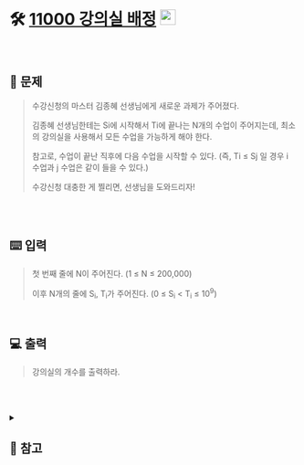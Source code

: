 <br>

# 🛠️ [11000 강의실 배정](http://www.acmicpc.net/problem/11000) <img height="27px" width="27px" src="https://static.solved.ac/tier_small/11.svg"/>
<br>

## 📖 문제
>수강신청의 마스터 김종혜 선생님에게 새로운 과제가 주어졌다. 
>
>김종혜 선생님한테는 Si에 시작해서 Ti에 끝나는 N개의 수업이 주어지는데, 최소의 강의실을 사용해서 모든 수업을 가능하게 해야 한다. 
>
>참고로, 수업이 끝난 직후에 다음 수업을 시작할 수 있다. (즉, Ti ≤ Sj 일 경우 i 수업과 j 수업은 같이 들을 수 있다.)
>
>수강신청 대충한 게 찔리면, 선생님을 도와드리자!

<br><br>

## ⌨️ 입력
>첫 번째 줄에 N이 주어진다. (1 ≤ N ≤ 200,000)
>
>이후 N개의 줄에 S<sub>i</sub>, T<sub>i</sub>가 주어진다. (0 ≤ S<sub>i</sub> < T<sub>i</sub> ≤ 10<sup>9</sup>)

<br>

## 💻 출력
>강의실의 개수를 출력하라.

<br><br>

<details>

  <summary> 
  
  ## 🎈 참고
  </summary>
  <br>
  
## 🗂️ 파이썬 Heapq
> ### 1. <code>heap</code> 이란?
> * 우선순위 큐를 위해 만들어진 자료구조로, 완전 이진트리의 일종
> * 여러 값 중 최대/최소 값을 빠르게 찾아내도록 만들어진 반정렬 상태
> * <code>heap</code>은 중복값을 허용!
>> ### 우선순위 큐?
>> 들어간 순서와 상관 없이 높은 우선순위를 가진 원소는 낮은 우선순위를 가진 원소보다 먼저 처리
>> 
>> 만약 두 원소가 같은 우선순위를 가진다면 큐에서 그들의 순서에 의해 처리
> ### 2. <code>heapq</code> 란?
> * 파이썬 내장 모듈로, 우선순위 큐 알고리즘인 힙을 제공
> * 내부적으로 최소 힙의 형태로 정렬
>> #### <code>heap</code>함수
>> * <code>heappush()</code>
>>    - <code>heap</code>에 <code>item</code>추가 후 최소 힙으로 정렬
>> * <code>heappop()</code>
>>    - <code>heap</code>에서 가장 작은 원소 제거 및 반환

<br>

## 📄 로직
> A강의가 B강의보다 먼저 시작 할 때
> * (B강의 시작 시간) ≥ (A강의 종료 시간) -> 겹치지 않는 강의
> * (B강의 시작 시간) < (A강의 종료 시간) -> 겹치는 강의
> 
> -> 먼저 시작한 강의는 시작 시간은 알 필요가 없다!
>   
> 따라서, <code>heap</code>에는 강의의 종료시간만 저장하여 다른 강의의 시작시간과 비교
>
> ### 전체 로직
> * <code>heap</code>에 각 강의의 종료시간을 저장
> * 시간표 리스트에서 강의 시작 시간과 <code>heappop()</code> 값을 비교 (<code>heappop()</code>를 하면 가장 작은 값, 즉, 가장 먼저 끝나는 강의의 종료시간 반환)
>   - (현재 강의 시작 시간) ≥ <code>heappop()</code>(겹치지 않는 강의) : <code>heap</code>에 저장되어 있던 강의 종료시간 <code>heappop()</code> 및 현재 강의 종료시간<code>heappush()</code>
>   - (현재 강의 시작 시간) < <code>heappop()</code>(겹치는 강의) : 현재 강의의 종료시간만 추가로 <code>heappush()</code>
>
> ### 코드 진행
> 1. 강의 시간표를 입력받아 리스트(<code>inf[]</code>)에 저장
> 2. <code>inf[]</code>를 강의 시작시간(오름차순)으로 정렬
> 3. 첫번째 강의 종료시간을 <code>heap</code>에 <code>push</code>
> 4. 강의 시간표 리스트를 돌며 각 강의 시작시간과 현재 <code>heap</code>에 있는 가장 작은 수와 비교
> 5. 겹치지 않는다면 <code>heap</code>에서 끝난 강의 <code>pop()</code> 및 현재 강의 <code>push</code>
> 6. $N$번 반복 후 <code>len(heap)</code> 출력

<br>

## 🪄 참고 자료
>[파이썬으로 데이터 정렬하기 : sort(), sorted(). key](https://rnrmffj.tamchart.com/74)
>
>[[파이썬]sorted() 이해 및 활용법 (key 매개변수 사용법)](https://gusugi.tistory.com/entry/%ED%8C%8C%EC%9D%B4%EC%8D%AC-sorted-%ED%95%A8%EC%88%98-%EC%9D%B4%ED%95%B4-%EB%B0%8F-%ED%99%9C%EC%9A%A9%EB%B2%95-key-%EB%A7%A4%EA%B0%9C%EB%B3%80%EC%88%98-%ED%99%9C%EC%9A%A9%EB%B2%95)
>
>[[자료구조] 파이썬 힙큐(heapq) 모듈로 힙(heap) 다루기](https://velog.io/@yeonsubaek/%EC%9E%90%EB%A3%8C%EA%B5%AC%EC%A1%B0-%ED%8C%8C%EC%9D%B4%EC%8D%AC-%ED%9E%99%ED%81%90heapq-%EB%AA%A8%EB%93%88%EB%A1%9C-%ED%9E%99heap-%EB%8B%A4%EB%A3%A8%EA%B8%B0)
>
>[힙 (최소 힙, 최대 힙)](https://velog.io/@jsbryan/%ED%9E%99-%EC%B5%9C%EC%86%8C-%ED%9E%99-%EC%B5%9C%EB%8C%80-%ED%9E%99)
>
>[힙 관련 정리(Git)](https://github.com/jjjuni/CodingTest_py/blob/main/Structure/Heap)
</details>

<br><br>

